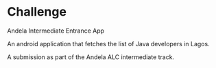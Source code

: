 # Challenge
Andela Intermediate Entrance App

An android application that fetches the list of Java developers in Lagos.

A submission as part of the Andela ALC intermediate track.
